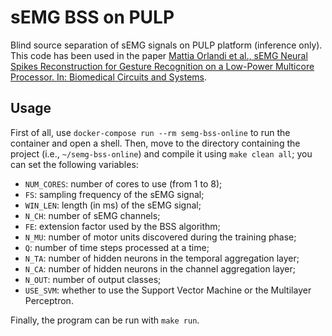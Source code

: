 # sEMG BSS on PULP
Blind source separation of sEMG signals on PULP platform (inference only). This code has been used in the paper [Mattia Orlandi et al., sEMG Neural Spikes Reconstruction for Gesture Recognition on a Low-Power Multicore Processor. In: Biomedical Circuits and Systems](https://dx.doi.org/10.1109/BioCAS54905.2022.9948617).

## Usage
First of all, use `docker-compose run --rm semg-bss-online` to run the container and open a shell.
Then, move to the directory containing the project (i.e., `~/semg-bss-online`) and compile it using `make clean all`; you can set the following variables:

- `NUM_CORES`: number of cores to use (from 1 to 8);
- `FS`: sampling frequency of the sEMG signal;
- `WIN_LEN`: length (in ms) of the sEMG signal;
- `N_CH`: number of sEMG channels;
- `FE`: extension factor used by the BSS algorithm;
- `N_MU`: number of motor units discovered during the training phase;
- `Q`: number of time steps processed at a time;
- `N_TA`: number of hidden neurons in the temporal aggregation layer;
- `N_CA`: number of hidden neurons in the channel aggregation layer;
- `N_OUT`: number of output classes;
- `USE_SVM`: whether to use the Support Vector Machine or the Multilayer Perceptron.

Finally, the program can be run with `make run`.
